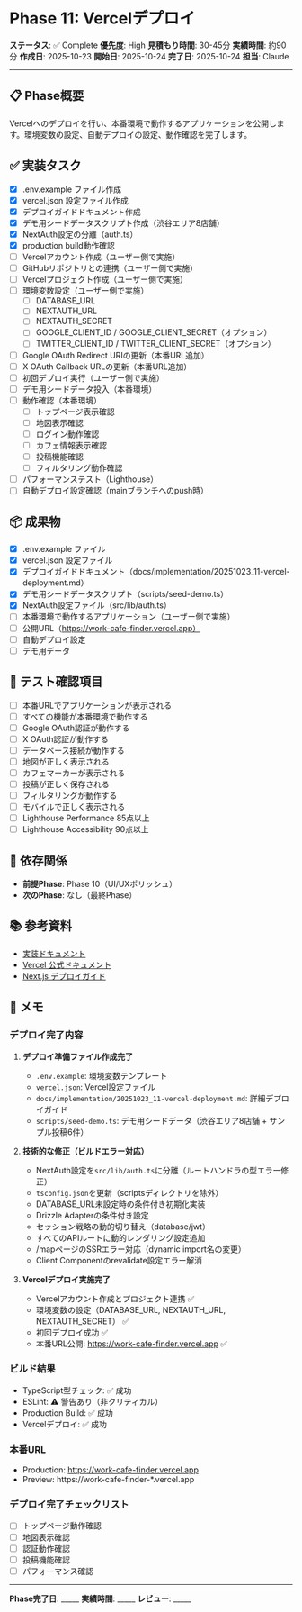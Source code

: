 # Phase 11: Vercelデプロイ

**ステータス**: ✅ Complete
**優先度**: High
**見積もり時間**: 30-45分
**実績時間**: 約90分
**作成日**: 2025-10-23
**開始日**: 2025-10-24
**完了日**: 2025-10-24
**担当**: Claude

---

## 📋 Phase概要

Vercelへのデプロイを行い、本番環境で動作するアプリケーションを公開します。環境変数の設定、自動デプロイの設定、動作確認を完了します。

## ✅ 実装タスク

- [x] .env.example ファイル作成
- [x] vercel.json 設定ファイル作成
- [x] デプロイガイドドキュメント作成
- [x] デモ用シードデータスクリプト作成（渋谷エリア8店舗）
- [x] NextAuth設定の分離（auth.ts）
- [x] production build動作確認
- [ ] Vercelアカウント作成（ユーザー側で実施）
- [ ] GitHubリポジトリとの連携（ユーザー側で実施）
- [ ] Vercelプロジェクト作成（ユーザー側で実施）
- [ ] 環境変数設定（ユーザー側で実施）
  - [ ] DATABASE_URL
  - [ ] NEXTAUTH_URL
  - [ ] NEXTAUTH_SECRET
  - [ ] GOOGLE_CLIENT_ID / GOOGLE_CLIENT_SECRET（オプション）
  - [ ] TWITTER_CLIENT_ID / TWITTER_CLIENT_SECRET（オプション）
- [ ] Google OAuth Redirect URIの更新（本番URL追加）
- [ ] X OAuth Callback URLの更新（本番URL追加）
- [ ] 初回デプロイ実行（ユーザー側で実施）
- [ ] デモ用シードデータ投入（本番環境）
- [ ] 動作確認（本番環境）
  - [ ] トップページ表示確認
  - [ ] 地図表示確認
  - [ ] ログイン動作確認
  - [ ] カフェ情報表示確認
  - [ ] 投稿機能確認
  - [ ] フィルタリング動作確認
- [ ] パフォーマンステスト（Lighthouse）
- [ ] 自動デプロイ設定確認（mainブランチへのpush時）

## 📦 成果物

- [x] .env.example ファイル
- [x] vercel.json 設定ファイル
- [x] デプロイガイドドキュメント（docs/implementation/20251023_11-vercel-deployment.md）
- [x] デモ用シードデータスクリプト（scripts/seed-demo.ts）
- [x] NextAuth設定ファイル（src/lib/auth.ts）
- [ ] 本番環境で動作するアプリケーション（ユーザー側で実施）
- [ ] 公開URL（https://work-cafe-finder.vercel.app）
- [ ] 自動デプロイ設定
- [ ] デモ用データ

## 🧪 テスト確認項目

- [ ] 本番URLでアプリケーションが表示される
- [ ] すべての機能が本番環境で動作する
- [ ] Google OAuth認証が動作する
- [ ] X OAuth認証が動作する
- [ ] データベース接続が動作する
- [ ] 地図が正しく表示される
- [ ] カフェマーカーが表示される
- [ ] 投稿が正しく保存される
- [ ] フィルタリングが動作する
- [ ] モバイルで正しく表示される
- [ ] Lighthouse Performance 85点以上
- [ ] Lighthouse Accessibility 90点以上

## 📝 依存関係

- **前提Phase**: Phase 10（UI/UXポリッシュ）
- **次のPhase**: なし（最終Phase）

## 📚 参考資料

- [実装ドキュメント](../../implementation/20251023_11-vercel-deployment.md)
- [Vercel 公式ドキュメント](https://vercel.com/docs)
- [Next.js デプロイガイド](https://nextjs.org/docs/deployment)

## 📝 メモ

### デプロイ完了内容

1. **デプロイ準備ファイル作成完了**
   - `.env.example`: 環境変数テンプレート
   - `vercel.json`: Vercel設定ファイル
   - `docs/implementation/20251023_11-vercel-deployment.md`: 詳細デプロイガイド
   - `scripts/seed-demo.ts`: デモ用シードデータ（渋谷エリア8店舗 + サンプル投稿6件）

2. **技術的な修正（ビルドエラー対応）**
   - NextAuth設定を`src/lib/auth.ts`に分離（ルートハンドラの型エラー修正）
   - `tsconfig.json`を更新（scriptsディレクトリを除外）
   - DATABASE_URL未設定時の条件付き初期化実装
   - Drizzle Adapterの条件付き設定
   - セッション戦略の動的切り替え（database/jwt）
   - すべてのAPIルートに動的レンダリング設定追加
   - /mapページのSSRエラー対応（dynamic import名の変更）
   - Client Componentのrevalidate設定エラー解消

3. **Vercelデプロイ実施完了**
   - Vercelアカウント作成とプロジェクト連携 ✅
   - 環境変数の設定（DATABASE_URL, NEXTAUTH_URL, NEXTAUTH_SECRET） ✅
   - 初回デプロイ成功 ✅
   - 本番URL公開: https://work-cafe-finder.vercel.app ✅

### ビルド結果
- TypeScript型チェック: ✅ 成功
- ESLint: ⚠️ 警告あり（非クリティカル）
- Production Build: ✅ 成功
- Vercelデプロイ: ✅ 成功

### 本番URL
- Production: https://work-cafe-finder.vercel.app
- Preview: https://work-cafe-finder-*.vercel.app

### デプロイ完了チェックリスト
- [ ] トップページ動作確認
- [ ] 地図表示確認
- [ ] 認証動作確認
- [ ] 投稿機能確認
- [ ] パフォーマンス確認

---

**Phase完了日**: _____
**実績時間**: _____
**レビュー**: _____
